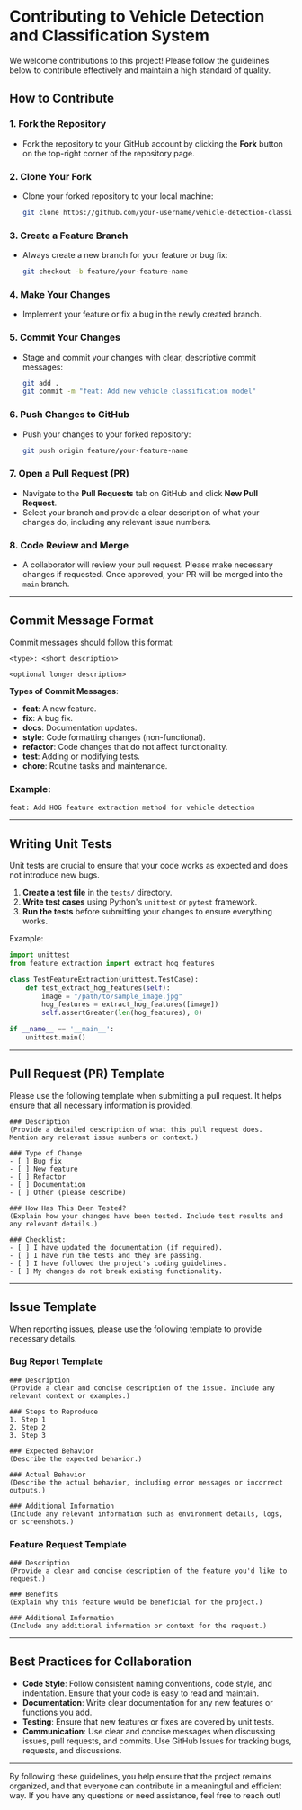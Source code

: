 
# Contributing to Vehicle Detection and Classification System

We welcome contributions to this project! Please follow the guidelines below to contribute effectively and maintain a high standard of quality.

## How to Contribute

### 1. Fork the Repository
- Fork the repository to your GitHub account by clicking the **Fork** button on the top-right corner of the repository page.

### 2. Clone Your Fork
- Clone your forked repository to your local machine:
  ```bash
  git clone https://github.com/your-username/vehicle-detection-classification.git
  ```

### 3. Create a Feature Branch
- Always create a new branch for your feature or bug fix:
  ```bash
  git checkout -b feature/your-feature-name
  ```

### 4. Make Your Changes
- Implement your feature or fix a bug in the newly created branch.

### 5. Commit Your Changes
- Stage and commit your changes with clear, descriptive commit messages:
  ```bash
  git add .
  git commit -m "feat: Add new vehicle classification model"
  ```

### 6. Push Changes to GitHub
- Push your changes to your forked repository:
  ```bash
  git push origin feature/your-feature-name
  ```

### 7. Open a Pull Request (PR)
- Navigate to the **Pull Requests** tab on GitHub and click **New Pull Request**.
- Select your branch and provide a clear description of what your changes do, including any relevant issue numbers.
  
### 8. Code Review and Merge
- A collaborator will review your pull request. Please make necessary changes if requested. Once approved, your PR will be merged into the `main` branch.

---

## Commit Message Format

Commit messages should follow this format:
```
<type>: <short description>

<optional longer description>
```

**Types of Commit Messages**:
- **feat**: A new feature.
- **fix**: A bug fix.
- **docs**: Documentation updates.
- **style**: Code formatting changes (non-functional).
- **refactor**: Code changes that do not affect functionality.
- **test**: Adding or modifying tests.
- **chore**: Routine tasks and maintenance.

### Example:
```
feat: Add HOG feature extraction method for vehicle detection
```

---

## Writing Unit Tests

Unit tests are crucial to ensure that your code works as expected and does not introduce new bugs.

1. **Create a test file** in the `tests/` directory.
2. **Write test cases** using Python's `unittest` or `pytest` framework.
3. **Run the tests** before submitting your changes to ensure everything works.

Example:
```python
import unittest
from feature_extraction import extract_hog_features

class TestFeatureExtraction(unittest.TestCase):
    def test_extract_hog_features(self):
        image = "/path/to/sample_image.jpg"
        hog_features = extract_hog_features([image])
        self.assertGreater(len(hog_features), 0)

if __name__ == '__main__':
    unittest.main()
```

---

## Pull Request (PR) Template

Please use the following template when submitting a pull request. It helps ensure that all necessary information is provided.

```
### Description
(Provide a detailed description of what this pull request does. Mention any relevant issue numbers or context.)

### Type of Change
- [ ] Bug fix
- [ ] New feature
- [ ] Refactor
- [ ] Documentation
- [ ] Other (please describe)

### How Has This Been Tested?
(Explain how your changes have been tested. Include test results and any relevant details.)

### Checklist:
- [ ] I have updated the documentation (if required).
- [ ] I have run the tests and they are passing.
- [ ] I have followed the project's coding guidelines.
- [ ] My changes do not break existing functionality.
```

---

## Issue Template

When reporting issues, please use the following template to provide necessary details.

### Bug Report Template

```
### Description
(Provide a clear and concise description of the issue. Include any relevant context or examples.)

### Steps to Reproduce
1. Step 1
2. Step 2
3. Step 3

### Expected Behavior
(Describe the expected behavior.)

### Actual Behavior
(Describe the actual behavior, including error messages or incorrect outputs.)

### Additional Information
(Include any relevant information such as environment details, logs, or screenshots.)
```

### Feature Request Template

```
### Description
(Provide a clear and concise description of the feature you'd like to request.)

### Benefits
(Explain why this feature would be beneficial for the project.)

### Additional Information
(Include any additional information or context for the request.)
```

---

## Best Practices for Collaboration

- **Code Style**: Follow consistent naming conventions, code style, and indentation. Ensure that your code is easy to read and maintain.
- **Documentation**: Write clear documentation for any new features or functions you add.
- **Testing**: Ensure that new features or fixes are covered by unit tests.
- **Communication**: Use clear and concise messages when discussing issues, pull requests, and commits. Use GitHub Issues for tracking bugs, requests, and discussions.

---

By following these guidelines, you help ensure that the project remains organized, and that everyone can contribute in a meaningful and efficient way. If you have any questions or need assistance, feel free to reach out!




